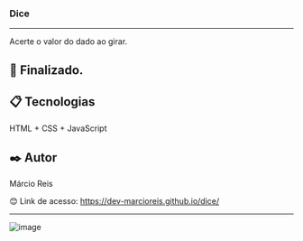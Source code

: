 ### Dice

---

Acerte o valor do dado ao girar.

## 🚀 Finalizado.

## 📋 Tecnologias
HTML + CSS + JavaScript

## ✒️ Autor
Márcio Reis

😊 Link de acesso: https://dev-marcioreis.github.io/dice/

---
![image](https://user-images.githubusercontent.com/122680054/212475958-7dc43983-2a71-45f7-9a2d-b2a9b7f15318.png)
